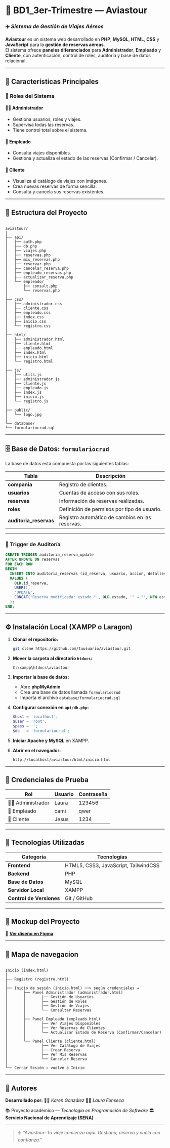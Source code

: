 # 🛫 BD1_3er-Trimestre — Aviastour  
### ✈️ *Sistema de Gestión de Viajes Aéreos*

**Aviastour** es un sistema web desarrollado en **PHP**, **MySQL**, **HTML**, **CSS** y **JavaScript** para la **gestión de reservas aéreas**.  
El sistema ofrece **paneles diferenciados** para **Administrador**, **Empleado** y **Cliente**, con autenticación, control de roles, auditoría y base de datos relacional.

---

## 🚀 Características Principales

### 👤 Roles del Sistema

#### 🧑‍💼 Administrador
- Gestiona usuarios, roles y viajes.  
- Supervisa todas las reservas.  
- Tiene control total sobre el sistema.

#### 👷 Empleado
- Consulta viajes disponibles.  
- Gestiona y actualiza el estado de las reservas (Confirmar / Cancelar).

#### 🧍 Cliente
- Visualiza el catálogo de viajes con imágenes.  
- Crea nuevas reservas de forma sencilla.  
- Consulta y cancela sus reservas existentes.

---

## 🧩 Estructura del Proyecto

```

aviastour/
│
├── api/
│   ├── auth.php
│   ├── db.php
│   ├── viajes.php
│   ├── reservas.php
│   ├── mis_reservas.php
│   ├── reservar.php
│   ├── cancelar_reserva.php
│   ├── empleado_reservas.php
│   ├── actualizar_reserva.php
│   └── empleado/
│       ├── consult.php
│       └── reservas.php
│
├── css/
│   ├── administrador.css
│   ├── cliente.css
│   ├── empleado.css
│   ├── index.css
│   ├── inicio.css
│   └── registro.css
│
├── html/
│   ├── administrador.html
│   ├── cliente.html
│   ├── empleado.html
│   ├── index.html
│   ├── inicio.html
│   └── registro.html
│
├── js/
│   ├── utils.js
│   ├── administrador.js
│   ├── cliente.js
│   ├── empleado.js
│   ├── index.js
│   ├── inicio.js
│   └── registro.js
│
├── public/
│   └── logo.jpg
│
└── database/
└── formulariocrud.sql

````

---

## 🗄️ Base de Datos: `formulariocrud`

La base de datos está compuesta por las siguientes tablas:

| Tabla | Descripción |
|--------|--------------|
| **compania** | Registro de clientes. |
| **usuarios** | Cuentas de acceso con sus roles. |
| **reservas** | Información de reservas realizadas. |
| **roles** | Definición de permisos por tipo de usuario. |
| **auditoria_reservas** | Registro automático de cambios en las reservas. |

---

### 🎯 Trigger de Auditoría

```sql
CREATE TRIGGER auditoria_reserva_update
AFTER UPDATE ON reservas
FOR EACH ROW
BEGIN
  INSERT INTO auditoria_reservas (id_reserva, usuario, accion, detalles)
  VALUES (
    OLD.id_reserva,
    USER(),
    'UPDATE',
    CONCAT('Reserva modificada: estado "', OLD.estado, '" → "', NEW.estado, '"')
  );
END;
````

---

## ⚙️ Instalación Local (XAMPP o Laragon)

1. **Clonar el repositorio:**

   ```bash
   git clone https://github.com/tuusuario/aviastour.git
   ```

2. **Mover la carpeta al directorio `htdocs`:**

   ```bash
   C:\xampp\htdocs\aviastour
   ```

3. **Importar la base de datos:**

   * Abre **phpMyAdmin**
   * Crea una base de datos llamada `formulariocrud`
   * Importa el archivo `database/formulariocrud.sql`

4. **Configurar conexión en `api/db.php`:**

   ```php
   $host = 'localhost';
   $user = 'root';
   $pass = '';
   $db   = 'formulariocrud';
   ```

5. **Iniciar Apache y MySQL** en XAMPP.

6. **Abrir en el navegador:**

   ```
   http://localhost/aviastour/html/inicio.html
   ```

---

## 🔐 Credenciales de Prueba

| Rol                 | Usuario         | Contraseña  |
| ------------------- | --------------- | ----------- |
| 🧑‍💼 Administrador | Laura    | 123456    |
| 👷 Empleado         |cami | qwer |
| 🧍 Cliente          | Jesus  | 1234  |

---

## 🧠 Tecnologías Utilizadas

| Categoría                | Tecnologías                          |
| ------------------------ | ------------------------------------ |
| **Frontend**             | HTML5, CSS3, JavaScript, TailwindCSS |
| **Backend**              | PHP                                  |
| **Base de Datos**        | MySQL                                |
| **Servidor Local**       | XAMPP                                |
| **Control de Versiones** | Git / GitHub                         |

---

## 🎨 Mockup del Proyecto

🔗 **[Ver diseño en Figma](https://www.figma.com/proto/nlPMHXNGcbGAUnCuHI4uUg/Sin-t%C3%ADtulo?node-id=0-1&t=T59f5kfRhGGfvhRl-1)**

---
## 📍 Mapa de navegacion 
```

Inicio (index.html)
│
├── Registro (registro.html)
│
├── Inicio de sesión (inicio.html) ──> según credenciales →
│       ├── Panel Administrador (administrador.html)
│       │       ├── Gestión de Usuarios
│       │       ├── Gestión de Roles
│       │       ├── Gestión de Viajes
│       │       └── Consultar Reservas
│       │
│       ├── Panel Empleado (empleado.html)
│       │       ├── Ver Viajes Disponibles
│       │       ├── Ver Reservas de Clientes
│       │       └── Actualizar Estado de Reserva (Confirmar/Cancelar)
│       │
│       └── Panel Cliente (cliente.html)
│               ├── Ver Catálogo de Viajes
│               ├── Crear Reserva
│               ├── Ver Mis Reservas
│               └── Cancelar Reserva
│
└── Cerrar Sesión → vuelve a Inicio
````

---

## 🧾 Autores

**Desarrollado por:**
👩‍💻 *Karen González*
👩‍💻 *Laura Fonseca*

📚 Proyecto académico — *Tecnología en Programación de Software*
🏛️ **Servicio Nacional de Aprendizaje (SENA)**

---

> ✈️ *“Aviastour: Tu viaje comienza aquí. Gestiona, reserva y vuela con confianza.”*


